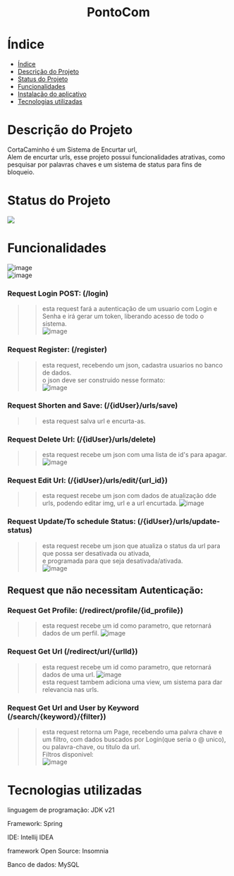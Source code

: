 <h1 align="center"> PontoCom </h1>

# Índice
* [Índice](#índice)
* [Descrição do Projeto](#descrição-do-projeto)
* [Status do Projeto](#status-do-projeto)
* [Funcionalidades](#funcionalidades)
* [Instalação do aplicativo](#Instalação-do-aplicativo)
* [Tecnologias utilizadas](#tecnologias-utilizadas)

# Descrição do Projeto

<p>CortaCaminho é um Sistema de Encurtar url,
<br>Alem de encurtar urls, esse projeto possui funcionalidades atrativas, como pesquisar por palavras chaves e um sistema de status para fins de bloqueio.</p>

# Status do Projeto
<img loading="lazy" src="http://img.shields.io/static/v1?label=STATUS&message=ANDAMENTO&labelColor=%2339362C&color=%2328a745&style=for-the-badge" />


# Funcionalidades
![image](https://github.com/user-attachments/assets/33027e16-a8c4-43a0-b15f-87da62f87aa9)<bR>
![image](https://github.com/user-attachments/assets/3f9326d6-14ee-4e8f-a11e-62875e843a8b)


### Request Login POST: (/login)
   >>esta request fará a autenticação de um usuario com Login e Senha e irá gerar um token, liberando acesso de todo o sistema.<br>
   ![image](https://github.com/user-attachments/assets/3e561db3-4ac5-4f87-90ac-f107c745c75a)




### Request Register: (/register)
>>esta request, recebendo um json, cadastra usuarios no banco de dados.
<br>o json deve ser construido nesse formato:<br>
![image](https://github.com/user-attachments/assets/bbceddc8-9a94-4175-b937-39e6616f4d20)


### Request Shorten and Save: (/{idUser}/urls/save)
>>esta request salva url e encurta-as.

### Request Delete Url: (/{idUser}/urls/delete)
>>esta request recebe um json com uma lista de id's para apagar.<br>
![image](https://github.com/user-attachments/assets/5aba1d81-4031-4155-bfa2-f18670b15ddf)



### Request Edit Url: (/{idUser}/urls/edit/{url_id})
>>esta request recebe um json com dados de atualização dde urls, podendo editar img, url e a url encurtada.
![image](https://github.com/user-attachments/assets/bb510213-de92-49f7-a4a5-0d703d468e79)

### Request Update/To schedule Status: (/{idUser}/urls/update-status)
>>esta request recebe um json que atualiza o status da url para que possa ser desativada ou ativada,
>><br>e programada para que seja desativada/ativada.<br>
![image](https://github.com/user-attachments/assets/a04c7307-3e0c-4d38-abcd-b86cb887d3ad)


## Request que não necessitam Autenticação:

### Request Get Profile: (/redirect/profile/{id_profile})
>>esta request recebe um id como parametro, que retornará dados de um perfil.
![image](https://github.com/user-attachments/assets/faccbb92-3711-46ec-aa92-ad74846b5807)



### Request Get Url (/redirect/url/{urlId})
>>esta request recebe um id como parametro, que retornará dados de uma url.
![image](https://github.com/user-attachments/assets/4281389c-8817-46f7-a0be-ff2e896d6d39)
>><br>
>> esta request tambem adiciona uma view, um sistema para dar relevancia nas urls.



### Request Get Url and User by Keyword (/search/{keyword}/{filter})
>>esta request retorna um Page, recebendo uma palvra chave e um filtro, com dados buscados por Login(que seria o @ unico), ou palavra-chave, ou titulo da url.
>><br>
>> Filtros disponivel:<br>
>>![image](https://github.com/user-attachments/assets/07b82392-df4c-4cb6-883b-05cd6a33f22c)

# Tecnologias utilizadas

<p>linguagem de programação: JDK v21</p>
<p>Framework: Spring</p>
<p>IDE: Intellij IDEA</p>
<p>framework Open Source: Insomnia</p>
<p>Banco de dados: MySQL</p>


